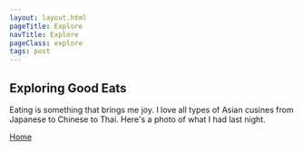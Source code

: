 ```yaml
---
layout: layout.html
pageTitle: Explore
navTitle: Explore
pageClass: explore
tags: post
---
```


## Exploring Good Eats

Eating is something that brings me joy. I love all types of Asian cusines from Japanese to Chinese to Thai. Here's a photo of what I had last night.

[Home](/)